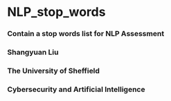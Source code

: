 # NLP_stop_words

### Contain a stop words list for NLP Assessment
### Shangyuan Liu
###  The University of Sheffield
### Cybersecurity and Artificial Intelligence
